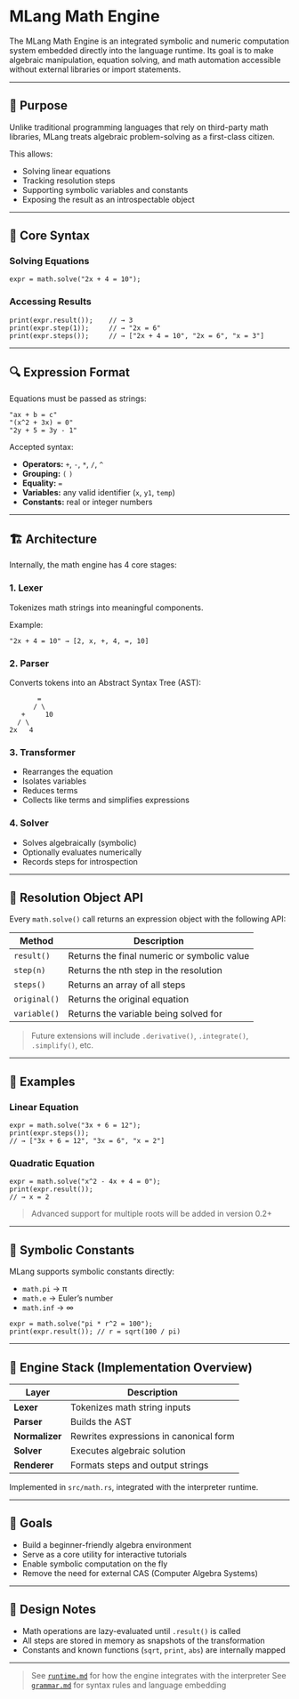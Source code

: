 # MLang Math Engine

The MLang Math Engine is an integrated symbolic and numeric computation system embedded directly into the language runtime. Its goal is to make algebraic manipulation, equation solving, and math automation accessible without external libraries or import statements.

---

## 🎯 Purpose

Unlike traditional programming languages that rely on third-party math libraries, MLang treats algebraic problem-solving as a first-class citizen.

This allows:

- Solving linear equations
- Tracking resolution steps
- Supporting symbolic variables and constants
- Exposing the result as an introspectable object

---

## 🧠 Core Syntax

### Solving Equations

```mlang
expr = math.solve("2x + 4 = 10");
````

### Accessing Results

```mlang
print(expr.result());    // → 3
print(expr.step(1));     // → "2x = 6"
print(expr.steps());     // → ["2x + 4 = 10", "2x = 6", "x = 3"]
```

---

## 🔍 Expression Format

Equations must be passed as strings:

```mlang
"ax + b = c"
"(x^2 + 3x) = 0"
"2y + 5 = 3y - 1"
```

Accepted syntax:

* **Operators:** `+`, `-`, `*`, `/`, `^`
* **Grouping:** `(` `)`
* **Equality:** `=`
* **Variables:** any valid identifier (`x`, `y1`, `temp`)
* **Constants:** real or integer numbers

---

## 🏗️ Architecture

Internally, the math engine has 4 core stages:

### 1. **Lexer**

Tokenizes math strings into meaningful components.

Example:

```text
"2x + 4 = 10" → [2, x, +, 4, =, 10]
```

### 2. **Parser**

Converts tokens into an Abstract Syntax Tree (AST):

```
       =
      / \
   +     10
  / \
2x   4
```

### 3. **Transformer**

* Rearranges the equation
* Isolates variables
* Reduces terms
* Collects like terms and simplifies expressions

### 4. **Solver**

* Solves algebraically (symbolic)
* Optionally evaluates numerically
* Records steps for introspection

---

## 🔬 Resolution Object API

Every `math.solve()` call returns an expression object with the following API:

| Method       | Description                                 |
| ------------ | ------------------------------------------- |
| `result()`   | Returns the final numeric or symbolic value |
| `step(n)`    | Returns the nth step in the resolution      |
| `steps()`    | Returns an array of all steps               |
| `original()` | Returns the original equation               |
| `variable()` | Returns the variable being solved for       |

> Future extensions will include `.derivative()`, `.integrate()`, `.simplify()`, etc.

---

## 🧪 Examples

### Linear Equation

```mlang
expr = math.solve("3x + 6 = 12");
print(expr.steps());
// → ["3x + 6 = 12", "3x = 6", "x = 2"]
```

### Quadratic Equation

```mlang
expr = math.solve("x^2 - 4x + 4 = 0");
print(expr.result());
// → x = 2
```

> Advanced support for multiple roots will be added in version 0.2+

---

## 🧩 Symbolic Constants

MLang supports symbolic constants directly:

* `math.pi` → π
* `math.e` → Euler’s number
* `math.inf` → ∞

```mlang
expr = math.solve("pi * r^2 = 100");
print(expr.result()); // r = sqrt(100 / pi)
```

---

## 🧱 Engine Stack (Implementation Overview)

| Layer          | Description                            |
| -------------- | -------------------------------------- |
| **Lexer**      | Tokenizes math string inputs           |
| **Parser**     | Builds the AST                         |
| **Normalizer** | Rewrites expressions in canonical form |
| **Solver**     | Executes algebraic solution            |
| **Renderer**   | Formats steps and output strings       |

Implemented in `src/math.rs`, integrated with the interpreter runtime.

---

## 🚀 Goals

* Build a beginner-friendly algebra environment
* Serve as a core utility for interactive tutorials
* Enable symbolic computation on the fly
* Remove the need for external CAS (Computer Algebra Systems)

---

## 📌 Design Notes

* Math operations are lazy-evaluated until `.result()` is called
* All steps are stored in memory as snapshots of the transformation
* Constants and known functions (`sqrt`, `print`, `abs`) are internally mapped

---

> See [`runtime.md`](runtime.md) for how the engine integrates with the interpreter
> See [`grammar.md`](grammar.md) for syntax rules and language embedding